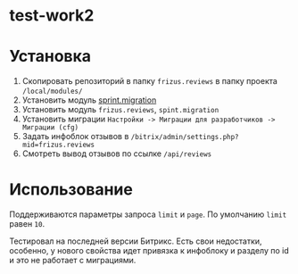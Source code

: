 # test-work2

# Установка
1. Скопировать репозиторий в папку `frizus.reviews` в папку проекта `/local/modules/`
2. Установить модуль [sprint.migration](https://github.com/andreyryabin/sprint.migration)
3. Установить модуль `frizus.reviews`, `spint.migration`
4. Установить миграции `Настройки -> Миграции для разработчиков -> Миграции (cfg)`
5. Задать инфоблок отзывов в `/bitrix/admin/settings.php?mid=frizus.reviews`
6. Смотреть вывод отзывов по ссылке `/api/reviews`

# Использование
Поддерживаются параметры запроса `limit` и `page`. По умолчанию `limit` равен `10`.

Тестировал на последней версии Битрикс.
Есть свои недостатки, особенно, у нового свойства идет привязка к инфоблоку и разделу по id и это не работает с миграциями.
